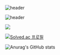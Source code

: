 ![header](https://capsule-render.vercel.app/api?type=slice&color=A100FF&height=200&section=header&text=Hello%20render&desc=Hello%20capsule%20render)

![header](https://capsule-render.vercel.app/api?type=rounded&color=gradient&text=%20asdf%20&height=300&fontSize=100&textBg=true)
   
   
   <img src="https://img.shields.io/badge/메일-EA4335?style=flat&logo=gmail&logoColor=white"/>

[![Solved.ac
프로필](http://mazassumnida.wtf/api/v2/generate_badge?boj={handle})](https://solved.ac/{handle})


![Anurag's GitHub stats](https://github-readme-stats.vercel.app/api?username=costudying&show_icons=true&theme=dark)
